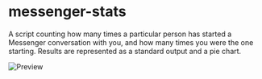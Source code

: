 # messenger-stats
A script counting how many times a particular person has started a Messenger conversation with you, and how many times you were the one starting. Results are represented as a standard output and a pie chart.


![Preview](https://i.imgur.com/gfsOAO0.png)
